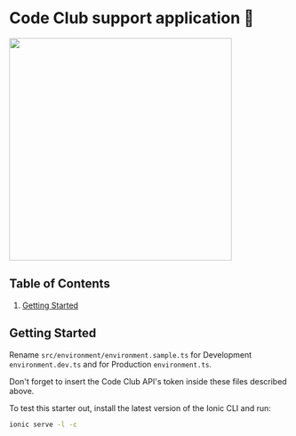 # Code Club support application 👾



<img src="https://images.ctfassets.net/livad5mzealc/ULKG7bSamywAOaWwQcoki/adeddaf3747f64e43f67b472e3c0bf48/card_shop.png" width="400" />


## Table of Contents

1. [Getting Started](#getting-started)

## <a name="getting-started"></a>Getting Started

Rename `src/environment/environment.sample.ts` for Development `environment.dev.ts` and for Production `environment.ts`.

Don't forget to insert the Code Club API's token inside these files described above. 

To test this starter out, install the latest version of the Ionic CLI and run:

```bash
ionic serve -l -c
```